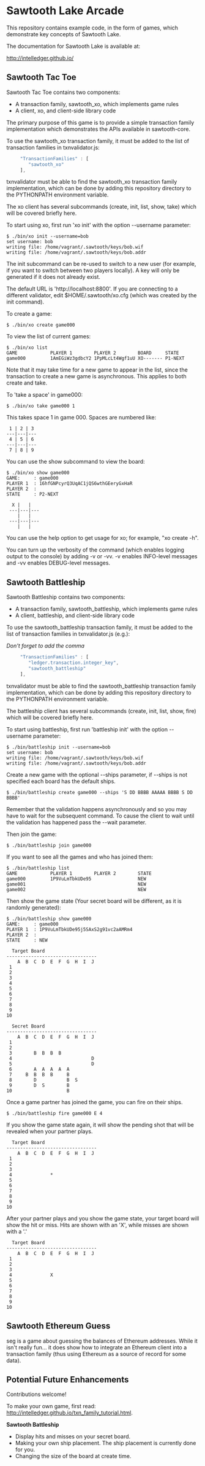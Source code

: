 
Sawtooth Lake Arcade
====================

This repository contains example code, in the form of games, which demonstrate
key concepts of Sawtooth Lake.

The documentation for Sawtooth Lake is available at:

  http://intelledger.github.io/

 
Sawtooth Tac Toe
----------------

Sawtooth Tac Toe contains two components:

  - A transaction family, sawtooth\_xo, which implements game rules
  - A client, xo, and client-side library code

The primary purpose of this game is to provide a simple transaction family
implementation which demonstrates the APIs available in sawtooth-core.

To use the sawtooth\_xo transaction family, it must be added to the list of
transaction families in txnvalidator.js:

```javascript
     "TransactionFamilies" : [
        "sawtooth_xo"
     ],
```

txnvalidator must be able to find the sawtooth_xo transaction family
implementation, which can be done by adding this repository directory to the
PYTHONPATH environment variable.

The xo client has several subcommands (create, init, list, show, take)
which will be covered briefly here.

To start using xo, first run 'xo init' with the option --username
parameter:

```
$ ./bin/xo init --username=bob
set username: bob
writing file: /home/vagrant/.sawtooth/keys/bob.wif
writing file: /home/vagrant/.sawtooth/keys/bob.addr
```

The init subcommand can be re-used to switch to a new user (for example,
if you want to switch between two players locally).  A key will only be
generated if it does not already exist.

The default URL is 'http://localhost:8800'.  If you are connecting to
a different validator, edit $HOME/.sawtooth/xo.cfg (which was created
by the init command).

To create a game:

```
$ ./bin/xo create game000
```

To view the list of current games:

```
$ ./bin/xo list
GAME            PLAYER 1        PLAYER 2        BOARD     STATE
game000         1AmEGiWz3gdbcY2 1PpMLcLt4Wgf1uU XO------- P1-NEXT
```

Note that it may take time for a new game to appear in the list, since the
transaction to create a new game is asynchronous.  This applies to both
create and take.

To 'take a space' in game000:

```
$ ./bin/xo take game000 1
```

This takes space 1 in game 000.  Spaces are numbered like:

```
 1 | 2 | 3
---|---|---
 4 | 5 | 6
---|---|---
 7 | 8 | 9
```

You can use the show subcommand to view the board:

```
$ ./bin/xo show game000
GAME:     : game000
PLAYER 1  : 16hfGNPcyrQ3UqAC1jQS6wthGEeryGxHaR
PLAYER 2  :
STATE     : P2-NEXT

  X |   |
 ---|---|---
    |   |
 ---|---|---
    |   |

```

You can use the help option to get usage for xo; for example, "xo create -h".

You can turn up the verbosity of the command (which enables logging output
to the console) by adding -v or -vv.  -v enables INFO-level messages and
-vv enables DEBUG-level messages.


Sawtooth Battleship
-------------------

Sawtooth Battleship contains two components:

  - A transaction family, sawtooth\_battleship, which implements game rules
  - A client, battleship, and client-side library code

To use the sawtooth\_battleship transaction family, it must be added to the
list of transaction families in txnvalidator.js (e.g.):

_Don't forget to add the comma_

```javascript
     "TransactionFamilies" : [
        "ledger.transaction.integer_key",
        "sawtooth_battleship"
     ],
```

txnvalidator must be able to find the sawtooth_battleship transaction family
implementation, which can be done by adding this repository directory to the
PYTHONPATH environment variable.

The battleship client has several subcommands (create, init, list,
show, fire) which will be covered briefly here.

To start using battleship, first run 'battleship init' with the
option --username parameter:

```
$ ./bin/battleship init --username=bob
set username: bob
writing file: /home/vagrant/.sawtooth/keys/bob.wif
writing file: /home/vagrant/.sawtooth/keys/bob.addr
```

Create a new game with the optional --ships parameter,
if --ships is not specified each board has the default ships.
```
$ ./bin/battleship create game000 --ships 'S DD BBBB AAAAA BBBB S DD BBBB'
```
Remember that the validation happens asynchronously and so you may have to 
wait for the subsequent command. To cause the client to wait until the validation
has happened pass the --wait parameter.

Then join the game:
```
$ ./bin/battleship join game000
```
If you want to see all the games and who has joined them:
```
$ ./bin/battleship list
GAME            PLAYER 1        PLAYER 2        STATE
game000         1P9VuLmTbkUDe95                 NEW
game001                                         NEW
game002                                         NEW
```

Then show the game state (Your secret board will be different,
as it is randomly generated):
```
$ ./bin/battleship show game000
GAME:     : game000
PLAYER 1  : 1P9VuLmTbkUDe95j5SAxS2g91vc2aAMRm4
PLAYER 2  : 
STATE     : NEW

  Target Board
---------------------------------
    A  B  C  D  E  F  G  H  I  J
 1                              
 2                              
 3                              
 4                              
 5                              
 6                              
 7                              
 8                              
 9                              
10                              

  Secret Board
---------------------------------
    A  B  C  D  E  F  G  H  I  J
 1                              
 2                              
 3        B  B  B  B            
 4                             D
 5                             D
 6        A  A  A  A  A         
 7     B  B  B  B     B         
 8        D           B  S      
 9        D  S        B         
10                    B         
```
Once a game partner has joined the game, you can fire on their ships.
```
$ ./bin/battleship fire game000 E 4 
```
If you show the game state again, it will show the pending shot that will be 
revealed when your partner plays.
```
  Target Board
---------------------------------
    A  B  C  D  E  F  G  H  I  J
 1                              
 2                              
 3                              
 4              *                
 5                              
 6                              
 7                              
 8                              
 9                              
10      
```
After your partner plays and you show the game state, your target board
will show the hit or miss.
Hits are shown with an 'X', while misses are shown with a '.'
```
  Target Board
---------------------------------
    A  B  C  D  E  F  G  H  I  J
 1                              
 2                              
 3                              
 4              X                
 5                              
 6                              
 7                              
 8                              
 9                              
10      
```


Sawtooth Ethereum Guess
-----------------------

seg is a game about guessing the balances of Ethereum addresses.  While it
isn't really fun... it does show how to integrate an Ethereum client into
a transaction family (thus using Ethereum as a source of record for some
data).


Potential Future Enhancements
-----------------------------
Contributions welcome!

To make your own game, first read: http://intelledger.github.io/txn_family_tutorial.html.

__Sawtooth Battleship__
  
  - Display hits and misses on your secret board.
  - Making your own ship placement. The ship placement is currently done for you.
  - Changing the size of the board at create time.

